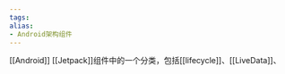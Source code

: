 ```yaml
---
tags: 
alias:
- Android架构组件
---
```

[[Android]] [[Jetpack]]组件中的一个分类，包括[[lifecycle]]、[[LiveData]]、


